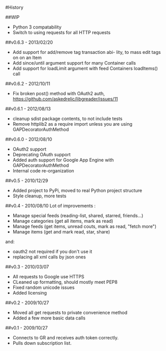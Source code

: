 #History

##WIP
- Python 3 compatability
- Switch to using requests for all HTTP requests

##v0.6.3 - 2013/02/20
- Add support for add/remove tag transaction abi- lity, to mass edit tags on on an Item
- Add since/until argument support for many Container calls
- Add support for loadLimit argument with feed Containers loadItems() call

##v0.6.2 - 2012/10/11
- Fix broken post() method with OAuth2 auth, https://github.com/askedrelic/libgreader/issues/11

##v0.6.1 - 2012/08/13
- cleanup sdist package contents, to not include tests
- Remove httplib2 as a require import unless you are using GAPDecoratorAuthMethod

##v0.6.0 - 2012/08/10
* OAuth2 support
* Deprecating OAuth support
* Added auth support for Google App Engine with GAPDecoratorAuthMethod
* Internal code re-organization

##v0.5 - 2010/12/29
* Added project to PyPi, moved to real Python project structure
* Style cleanup, more tests

##v0.4 - 2010/08/10
Lot of improvements : 

* Manage special feeds (reading-list, shared, starred, friends...)
* Manage categories (get all items, mark as read)
* Manage feeds (get items, unread couts, mark as read, "fetch more")
* Manage items (get and mark read, star, share)

and:

* oauth2 not required if you don't use it
* replacing all xml calls by json ones

##v0.3 - 2010/03/07
* All requests to Google use HTTPS
* CLeaned up formatting, should mostly meet PEP8
* Fixed random unicode issues
* Added licensing

##v0.2 - 2009/10/27
* Moved all get requests to private convenience method
* Added a few more basic data calls

##v0.1 - 2009/10/27
* Connects to GR and receives auth token correctly.
* Pulls down subscription list.
